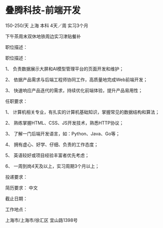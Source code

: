 # 叠腾科技-前端开发

150-250/天 上海 本科 4天／周 实习3个月

下午茶周末双休地铁周边实习津贴餐补

职位描述：

职位描述：

 1、 负责数据展示大屏和AI模型管理平台的页面开发和维护；

 2、 依据产品需求与后端工程师协同工作，高质量地完成Web前端开发；

 3、 快速响应产品迭代的需求，持续优化前端体验，提升产品易用性； 

任职要求： 

1、 计算机相关专业，有扎实的计算机基础知识，掌握常见的数据结构和算法； 

2、 熟练掌握HTML、CSS、JS开发技术，熟悉HTTP协议； 

3、 了解一门后端开发语言，如：Python、Java、Go等； 

4、 拥有虚心、好学、仔细、负责的工作态度； 

5、 英语较好或项目经验丰富者优先考虑； 

6、 一周到岗4天及以上，实习周期3个月以上；

投递要求：

简历要求： 中文

截止日期：

工作地点：

上海市/上海市/徐汇区 宜山路1398号